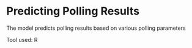 # Predicting Polling Results
The model predicts polling results based on various polling parameters

Tool used: R
